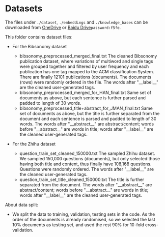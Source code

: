 # Datasets

The files under ```./dataset```, ```./embeddings``` and ```./knowledge_bases``` can be downloaded from [OneDrive](https://1drv.ms/u/s!AlvsB_ZEXPkijP1_mufUWbz8rCVoEA) or [Baidu Drive](https://pan.baidu.com/s/1bu7hD8-nvB_pOzrMfCebFw)```password:f5fe```.

This folder contains dataset files:
* For the Bibsonomy dataset
  * bibsonomy_preprocessed_merged_final.txt The cleaned Bibsonomy publication dataset, where variations of multiword  and single tags were grouped together and filtered by user frequency and each publication has one tag mapped to the ACM classification System. There are finally 12101 publications (documents). The documents (rows) were randomly ordered in the file. The words after "\_\_label\_\_" are the cleaned user-generated tags.
  * bibsonomy_preprocessed_merged_for_HAN_final.txt Same set of documents as above, but each sentence is further parsed and padded to length of 30 words.
  * bibsonomy_preprocessed_title+abstract_for_JMAN_final.txt Same set of documents as above, but the title is further separated from the document and each sentence is parsed and padded to length of 30 words. The words after "\_\_abstract\_\_" are abstract/content; words before "\_\_abstract\_\_" are words in title; words after "\_\_label\_\_" are the cleaned user-generated tags.

* For the Zhihu dataset
  * question_train_set_cleaned_150000.txt The sampled Zhihu dataset. We sampled 150,000 questions (documents), but only selected those having both title and content, thus finally have 108,168 questions. Questions were randomly ordered. The words after "\_\_label\_\_" are the cleaned user-generated tags.
  * question_train_set_title_cleaned_150000.txt The title is further separated from the document. The words after "\_\_abstract\_\_" are abstract/content; words before "\_\_abstract\_\_" are words in title; words after "\_\_label\_\_" are the cleaned user-generated tags.

About data split:

* We split the data to training, validation, testing sets in the code. As the order of the documents is already randomised, so we selected the last 10% documents as testing set, and used the rest 90% for 10-fold cross-validation.
